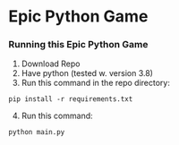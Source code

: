 # Epic Python Game

### Running this Epic Python Game
1. Download Repo
2. Have python (tested w. version 3.8)
3. Run this command in the repo directory: 
```
pip install -r requirements.txt
```
4. Run this command:
```
python main.py
```